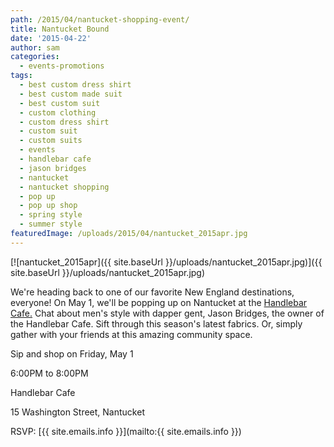 ```yaml
---
path: /2015/04/nantucket-shopping-event/
title: Nantucket Bound
date: '2015-04-22'
author: sam
categories:
  - events-promotions
tags:
  - best custom dress shirt
  - best custom made suit
  - best custom suit
  - custom clothing
  - custom dress shirt
  - custom suit
  - custom suits
  - events
  - handlebar cafe
  - jason bridges
  - nantucket
  - nantucket shopping
  - pop up
  - pop up shop
  - spring style
  - summer style
featuredImage: /uploads/2015/04/nantucket_2015apr.jpg
---
```

[![nantucket_2015apr]({{ site.baseUrl }}/uploads/nantucket_2015apr.jpg)]({{ site.baseUrl }}/uploads/nantucket_2015apr.jpg)

We're heading back to one of our favorite New England destinations, everyone! On May 1, we'll be popping up on Nantucket at the [Handlebar Cafe.](http://handlebar.coffee/) Chat about men's style with dapper gent, Jason Bridges, the owner of the Handlebar Cafe. Sift through this season's latest fabrics. Or, simply gather with your friends at this amazing community space.

Sip and shop on Friday, May 1

6:00PM to 8:00PM

Handlebar Cafe

15 Washington Street, Nantucket

RSVP: [{{ site.emails.info }}](mailto:{{ site.emails.info }})